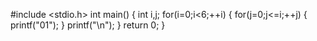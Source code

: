#include <stdio.h>
int main()
{
    int i,j;
    for(i=0;i<6;++i)
    {
        for(j=0;j<=i;++j)
        {
            printf("01");
        }
        printf("\n");
    }
    return 0;
}
